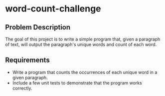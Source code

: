 # word-count-challenge

## Problem Description

The goal of this project is to write a simple program that, given a paragraph of text, will output the paragraph's unique words and count of each word.

## Requirements

- Write a program that counts the occurrences of each unique word in a given paragraph.
- Include a few unit tests to demonstrate that the program works correctly.
